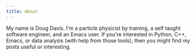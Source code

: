 ```yaml
---
title: About
---
```


My name is Doug Davis. I'm a particle physicist by training, a self
taught software engineer, and an Emacs user. If you're interested in
Python, C++, Emacs, or data analysis (with help from those tools),
then you might find my posts useful or interesting.
